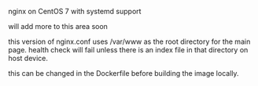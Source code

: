 nginx on CentOS 7 with systemd support

will add more to this area soon

this version of nginx.conf uses /var/www as the root directory for the main page. health check will fail unless there is an index file in that directory on host device.

this can be changed in the Dockerfile before building the image locally.
